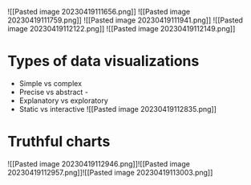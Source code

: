 ![[Pasted image 20230419111656.png]]
![[Pasted image 20230419111759.png]]
![[Pasted image 20230419111941.png]]
![[Pasted image 20230419112122.png]]
![[Pasted image 20230419112149.png]]

# Types of data visualizations
- Simple vs complex 
- Precise vs abstract - 
- Explanatory vs exploratory
- Static vs interactive
![[Pasted image 20230419112835.png]]
# Truthful charts

![[Pasted image 20230419112946.png]]![[Pasted image 20230419112957.png]]![[Pasted image 20230419113003.png]]
